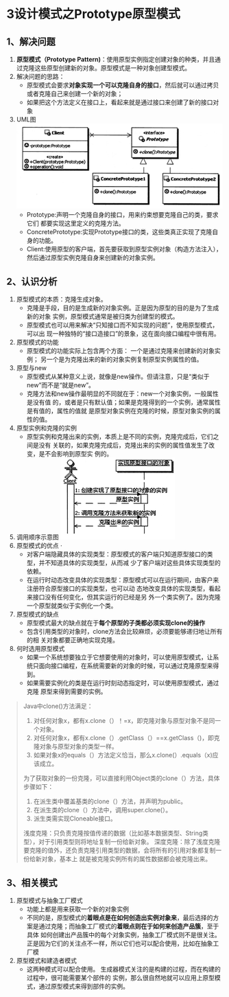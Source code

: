 # 3设计模式之Prototype原型模式
## 1、解决问题
1. **原型模式（Prototype Pattern)**：使用原型实例指定创建对象的种类，并且通过克隆这些原型创建新的对象。原型模式是一种对象创建型模式。
2. 解决问题的思路：
    - 原型模式会要求**对象实现一个可以克隆自身的接口**，然后就可以通过拷贝或者克隆自己来创建一个新的对象；
    - 如果把这个方法定义在接口上，看起来就是通过接口来创建了新的接口对象
3. UML图
    ![](03设计模式之Prototype原型模式.assets/20191105142158733_18204.png)
   - Prototype:声明一个克隆自身的接口，用来约束想要克隆自己的类，要求它们 都要实现这里定义的克隆方法。
   - ConcretePrototype:实现Prototype接口的类，这些类真正实现了克隆自身的功能。
   - Client:使用原型的客户端，首先要获取到原型实例对象（构造方法注入），然后通过原型实例克隆自身来创建新的对象实例。
## 2、认识分析
1. 原型模式的本质：克隆生成对象。
    - 克隆是手段，目的是生成新的对象实例。正是因为原型的目的是为了生成新的对象 实例，原型模式通常是被归类为创建型的模式。
    - 原型模式也可以用来解决“只知接口而不知实现的问题”，使用原型模式，可以出 现一种独特的“接口造接口”的景象，这在面向接口编程中很有用。
2. 原型模式的功能
    - 原型模式的功能实际上包含两个方面：
    一个是通过克隆来创建新的对象实例； 
    另一个是为克隆出来的新的对象实例复制原型实例属性的值。
3. 原型与new
    - 原型模式从某种意义上说，就像是new操作。但请注意，只是“类似于new”而不是“就是new”。
    - 克隆方法和new操作最明显的不同就在于：new一个对象实例，一般属性是没有值 的，或者是只有默认值；如果是克隆得到的一个实例，通常属性是有值的，属性的值就 是原型对象实例在克隆的时候，原型对象实例的属性的值。
4. 原型实例和克隆的实例
    - 原型实例和克隆出来的实例，本质上是不同的实例，克隆完成后，它们之间是没有 关联的，如果克隆完成后，克隆出来的实例的属性值发生了改变，是不会影响到原型实 例的。
5. 调用顺序示意图
![](_v_images/20191105143327116_13105.png)
6. 原型模式的优点 ·
    - 对客户端隐藏具体的实现类型：原型模式的客户端只知道原型接口的类型，并不知道具体的实现类型，从而减 少了客户端对这些具体实现类型的依赖。
    - 在运行时动态改变具体的实现类型：原型模式可以在运行期间，由客户来注册符合原型接口的实现类型，也可以动 态地改变具体的实现类型，看起来接口没有任何变化，但其实运行的已经是另 外一个类实例了。因为克隆一个原型就类似于实例化一个类。
7. 原型模式的缺点
    - 原型模式最大的缺点就在于**每个原型的子类都必须实现clone的操作**
    - 包含引用类型的对象时，clone方法会比较麻烦，必须要能够递归地让所有的相 关对象都要正确地实现克隆。
8. 何时选用原型模式
    - 如果一个系统想要独立于它想要使用的对象时，可以使用原型模式，让系统只面向接口编程，在系统需要新的对象的时候，可以通过克隆原型来得到。
    - 如果需要实例化的类是在运行时刻动态指定时，可以使用原型模式，通过克隆 原型来得到需要的实例。

>Java中clone()方法满足：
>
>1. 对任何对象x，都有x.clone（）！=x，即克隆对象与原型对象不是同一个对象。
>2. 对任何对象x，都有x.clone（）.getClass（）==x.getClass（)，即克隆对象与原型对象的类型一样。
>3. 如果对象x的equals（）方法定义恰当，那么x.clone(）.equals（x)应该成立。
>
>为了获取对象的一份克隆，可以直接利用Object类的clone（）方法，具体步骤如下：
>
>1. 在派生类中覆盖基类的clone（）方法，并声明为public。
>2. 在派生类的clone（）方法中，调用super.clone(）。
>3. 派生类需实现Cloneable接口。
>
>浅度克隆：只负责克隆按值传递的数据（比如基本数据类型、String类型），对于引用类型则将地址复制一份给新对象。
>深度克隆：除了浅度克隆要克隆的值外，还负责克隆引用类型的数据，会将所有的引用对象都复制一份给新对象，基本上 就是被克隆实例所有的属性数据都会被克隆出来。

## 3、相关模式
1. 原型模式与抽象工厂模式
    - 功能上都是用来获取一个新的对象实例
    - 不同的是，原型模式的**着眼点是在如何创造出实例对象来**，最后选择的方 案是通过克隆；而抽象工厂模式的**着眼点则在于如何来创造产品簇**，至于具体 如何创建出产品簇中的每个对象实例，抽象工厂模式则不是很关注。正是因为它们的关注点不一样，所以它们也可以配合使用，比如在抽象工厂模
2. 原型模式和建造者模式
    - 这两种模式可以配合使用。
    生成器模式关注的是构建的过程，而在构建的过程中，很可能需要某个部件的 实例，那么很自然地就可以应用上原型模式，通过原型模式来得到部件的实例。
